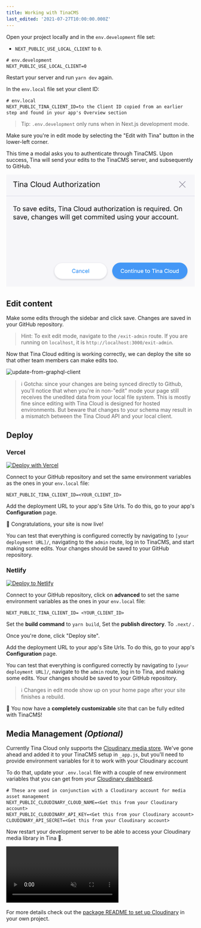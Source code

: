 ```yaml
---
title: Working with TinaCMS
last_edited: '2021-07-27T10:00:00.000Z'
---
```


Open your project locally and in the `env.development` file set:

- `NEXT_PUBLIC_USE_LOCAL_CLIENT` to `0`.

```
# env.development
NEXT_PUBLIC_USE_LOCAL_CLIENT=0
```

Restart your server and run `yarn dev` again.

In the `env.local` file set your client ID:

```
# env.local
NEXT_PUBLIC_TINA_CLIENT_ID=to the Client ID copied from an earlier step and found in your app's Overview section
```

> Tip: `.env.development` only runs when in Next.js development mode.

Make sure you're in edit mode by selecting the "Edit with Tina" button in the lower-left corner.

This time a modal asks you to authenticate through TinaCMS. Upon success, Tina will send your edits to the TinaCMS server, and subsequently to GitHub.

![](https://raw.githubusercontent.com/tinacms/tina-cloud-starter/main/public/uploads/tina-cloud-authorization.png)

## Edit content

Make some edits through the sidebar and click save.
Changes are saved in your GitHub repository.

> Hint: To exit edit mode, navigate to the `/exit-admin` route.  If you are running on `localhost`, it is `http://localhost:3000/exit-admin`.

Now that Tina Cloud editing is working correctly, we can deploy the site so that other team members can make edits too.

![update-from-graphql-client](/img/update-from-graphql-client.jpg)

> ℹ️ Gotcha: since your changes are being synced directly to Github, you'll notice that when you're in non-"edit" mode your page still receives the unedited data from your local file system. This is mostly fine since editing with Tina Cloud is designed for hosted environments. But beware that changes to your schema may result in a mismatch between the Tina Cloud API and your local client.

## Deploy

### Vercel

[![Deploy with Vercel](https://vercel.com/button)](https://vercel.com/new/)

Connect to your GitHub repository and set the same environment variables as the ones in your `env.local` file:

```
NEXT_PUBLIC_TINA_CLIENT_ID=<YOUR_CLIENT_ID>
```

Add the deployment URL to your app's Site Urls. To do this, go to your app's **Configuration** page.

🎉 Congratulations, your site is now live!

You can test that everything is configured correctly by navigating to `[your deployment URL]/`, navigating to the `admin` route,
log in to TinaCMS, and start making some edits. Your changes should be saved to your GitHub repository.

### Netlify

[![Deploy to Netlify](https://www.netlify.com/img/deploy/button.svg)](https://app.netlify.com/start/)

Connect to your GitHub repository, click on **advanced** to set the same environment variables as the ones in your `env.local` file:

```
NEXT_PUBLIC_TINA_CLIENT_ID= <YOUR_CLIENT_ID>
```

Set the **build command** to `yarn build`,
Set the **publish directory**. To `.next/` .

Once you're done, click "Deploy site".

Add the deployment URL to your app's Site Urls. To do this, go to your app's **Configuration** page.

You can test that everything is configured correctly by navigating to `[your deployment URL]/`, navigate to the `admin` route,
log in to Tina, and making some edits. Your changes should be saved to your GitHub repository.

> ℹ️ Changes in edit mode show up on your home page after your site finishes a rebuild.

🎉 You now have a **completely customizable** site that can be fully edited with TinaCMS!

## Media Management _(Optional)_

Currently Tina Cloud only supports the <a href="https://github.com/tinacms/tinacms/tree/main/packages/next-tinacms-cloudinary" target="_blank">Cloudinary media store</a>. We've gone ahead and added it to your TinaCMS setup in `_app.js`, but you'll need to provide environment variables for it to work with your Cloudinary account

To do that, update your `.env.local` file with a couple of new environment variables that you can get from your [Cloudinary dashboard](https://cloudinary.com/console/).

```env
# These are used in conjunction with a Cloudinary account for media asset management
NEXT_PUBLIC_CLOUDINARY_CLOUD_NAME=<Get this from your Cloudinary account>
NEXT_PUBLIC_CLOUDINARY_API_KEY=<Get this from your Cloudinary account>
CLOUDINARY_API_SECRET=<Get this from your Cloudinary account>
```

Now restart your development server to be able to access your Cloudinary media library in Tina 🤩.

<!-- Not sure why but when this comment is here the video autoplay works. When it is not here it does not work -->

<video autoplay muted loop>
  <source src="/img/tina-starter/Media_video.mp4" type="video/mp4" />
  Your browser does not support the video tag.
</video>

<!--  -->

For more details check out the <a href="https://github.com/tinacms/tinacms/tree/main/packages/next-tinacms-cloudinary" target="_blank">package README to set up Cloudinary</a> in your own project.
